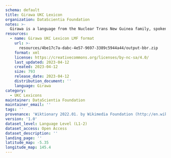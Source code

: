 ```yaml
---
schema: default
title: Girawa UKC Lexicon
organization: DataScientia Foundation
notes: >-
  Girawa is a language from the Nuclear Trans New Guinea family, spoken in Oceania. The UKC Lexicon of Girawa is represented as a lexico-semantic network. It consists of words, word senses, synsets, as well as sense-level and synset-level relationships.
resources:
  - name: Girawa UKC Lexicon LMF format
    url: >-
      resources/4be17c7a-dabc-4e57-9697-3389c5944a44/output-bbr.zip
    format: xml
    license: https://creativecommons.org/licenses/by-nc-sa/4.0/
    last_updated: 2023-04-12
    created: 2023-04-12
    size: 793
    release_date: 2023-04-12
    distribution_document: ''
    language: Girawa
category:
  - UKC Lexicons
maintainer: DataScientia Foundation
maintainer_email: ''
tags: ''
provenance: 'Wiktionary 2022.01. by Wikimedia Foundation (http://en.wiktionary.org); Princeton WordNet 2.1 by Princeton University (https://wordnet.princeton.edu)'
version: '1.0'
dataset_level: Language Level (L1-2)
dataset_access: Open Access
dataset_description: ''
landing_page: ''
latitude_map: -5.35
longitude_map: 145.4
---
```

